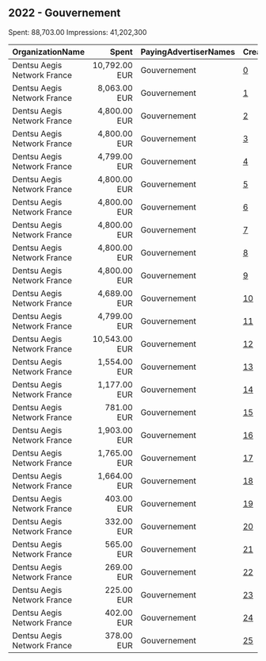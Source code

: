 ## 2022 - Gouvernement 
Spent: 88,703.00
Impressions: 41,202,300

|OrganizationName|Spent|PayingAdvertiserNames|CreativeUrls|Impressions|Genders|AgeBrackets|CountryCodes|BillingAddresses|CandidateBallotInformation|
|:---|---:|:---|:---|---:|:---|:---|:---|:---|:---|
|Dentsu Aegis Network France|10,792.00 EUR|Gouvernement|[0](https://www.snap.com/political-ads/asset/6894355ecb28c930ab861aaf486f043d6f2618829d107e5aae893abb1debf107?mediaType=mp4)|5,881,377||18+|france|"67 Av. de Wagram,Paris,75017,FR"||
|Dentsu Aegis Network France|8,063.00 EUR|Gouvernement|[1](https://www.snap.com/political-ads/asset/e41e7e588129ea2b495da40639cd8e482a65dddeee0135ba25bb270d487e7a93?mediaType=png)|4,615,607||18+|france|"67 Av. de Wagram,Paris,75017,FR"||
|Dentsu Aegis Network France|4,800.00 EUR|Gouvernement|[2](https://www.snap.com/political-ads/asset/6c62a3a1d8b22c18e0d58ebe121e9c342c3af6edf94d9af5f02bbebd8ab340a4?mediaType=jpg)|2,939,513||18-34|france|"67 Av. de Wagram,Paris,75017,FR"||
|Dentsu Aegis Network France|4,800.00 EUR|Gouvernement|[3](https://www.snap.com/political-ads/asset/d211cd6266ec1d6d00957ea2ac40ca6735289ece3bca69fd74799b312bc81497?mediaType=jpg)|2,779,364||18-34|france|"67 Av. de Wagram,Paris,75017,FR"||
|Dentsu Aegis Network France|4,799.00 EUR|Gouvernement|[4](https://www.snap.com/political-ads/asset/7f779260321a666141d12a05abe8c846edf1903856843f5a47e927f6488072c2?mediaType=jpg)|2,765,937||18-34|france|"67 Av. de Wagram,Paris,75017,FR"||
|Dentsu Aegis Network France|4,800.00 EUR|Gouvernement|[5](https://www.snap.com/political-ads/asset/28184b8d6b9323c52e570c98beec90fdeb14ebd002af107decf67342266f9329?mediaType=jpg)|2,711,184||18-34|france|"67 Av. de Wagram,Paris,75017,FR"||
|Dentsu Aegis Network France|4,800.00 EUR|Gouvernement|[6](https://www.snap.com/political-ads/asset/e909f8a8e8b8966aba177092d199bcccd77fbffc925d7ef9375174e545c856e1?mediaType=jpg)|2,657,729||18-34|france|"67 Av. de Wagram,Paris,75017,FR"||
|Dentsu Aegis Network France|4,800.00 EUR|Gouvernement|[7](https://www.snap.com/political-ads/asset/157909c94f72ed477edec77bcd103eb69d265d7b9ea3c9922e13918587bd874c?mediaType=jpg)|2,499,157||18-34|france|"67 Av. de Wagram,Paris,75017,FR"||
|Dentsu Aegis Network France|4,800.00 EUR|Gouvernement|[8](https://www.snap.com/political-ads/asset/0ecc042202707cefe45ad4806e47632e24b8e94a24804fc02b9a46927bc62b11?mediaType=jpg)|2,129,384||18+|france|"67 Av. de Wagram,Paris,75017,FR"||
|Dentsu Aegis Network France|4,800.00 EUR|Gouvernement|[9](https://www.snap.com/political-ads/asset/8729bd47a2fd986d679dc29e45d7679c04ad2fe0b9eb7a0fda450914bf4661a5?mediaType=jpg)|1,961,404||18+|france|"67 Av. de Wagram,Paris,75017,FR"||
|Dentsu Aegis Network France|4,689.00 EUR|Gouvernement|[10](https://www.snap.com/political-ads/asset/2799b6a33024f578a7187fd366d512684060477e8817d3c6496c941d0f1927dc?mediaType=mp4)|1,940,587||18+|france|"67 Av. de Wagram,Paris,75017,FR"||
|Dentsu Aegis Network France|4,799.00 EUR|Gouvernement|[11](https://www.snap.com/political-ads/asset/96e2d43678fb6c2bb3d3c01e925b1766830b0c0ee49f77634f25d5d8503f0f57?mediaType=jpg)|1,816,260||18+|france|"67 Av. de Wagram,Paris,75017,FR"||
|Dentsu Aegis Network France|10,543.00 EUR|Gouvernement|[12](https://www.snap.com/political-ads/asset/00ba446a357a2ff0d2b8911908d757f829c84470fed5ad47c346fc11335cc1ab?mediaType=mp4)|1,609,849||18+|france|"67 Av. de Wagram,Paris,75017,FR"||
|Dentsu Aegis Network France|1,554.00 EUR|Gouvernement|[13](https://www.snap.com/political-ads/asset/e3eb80a28579f9ee0caa2cf52814e7896b09eb3561b417969cbc2befa98e811c?mediaType=png)|1,076,859||18+|france|"67 Av. de Wagram,Paris,75017,FR"||
|Dentsu Aegis Network France|1,177.00 EUR|Gouvernement|[14](https://www.snap.com/political-ads/asset/2eb35ff13ab3f36cf6c4c28898c576f244e3c1a29fb5f60cdceedca6e517b2b5?mediaType=mp4)|613,808||18+|france|"67 Av. de Wagram,Paris,75017,FR"||
|Dentsu Aegis Network France|781.00 EUR|Gouvernement|[15](https://www.snap.com/political-ads/asset/967548fc7093123dbfd09d291f026e74f72140766876239b036cc789236c529c?mediaType=mp4)|586,739||18-34|france|"67 Av. de Wagram,Paris,75017,FR"||
|Dentsu Aegis Network France|1,903.00 EUR|Gouvernement|[16](https://www.snap.com/political-ads/asset/26fb953d08b783acfd62a0de81bd8548eeb02a2fd0bc903caa6ba823161fc620?mediaType=mp4)|432,558||18+|france|"67 Av. de Wagram,Paris,75017,FR"||
|Dentsu Aegis Network France|1,765.00 EUR|Gouvernement|[17](https://www.snap.com/political-ads/asset/4c3637684745abb2a9e79bcd55d57c7cd0d4f5b8bf6e18fa8237132f901f32ce?mediaType=mp4)|402,449||18+|france|"67 Av. de Wagram,Paris,75017,FR"||
|Dentsu Aegis Network France|1,664.00 EUR|Gouvernement|[18](https://www.snap.com/political-ads/asset/91374e28e144114f089371dc0793245e957d15645b910d9b5836c70fc3b16a30?mediaType=mp4)|379,000||18+|france|"67 Av. de Wagram,Paris,75017,FR"||
|Dentsu Aegis Network France|403.00 EUR|Gouvernement|[19](https://www.snap.com/political-ads/asset/650741430991ef75a0c0ecb458f7870867f54c8b600388b8e59ab7102d221c43?mediaType=png)|308,859||18-34|france|"67 Av. de Wagram,Paris,75017,FR"||
|Dentsu Aegis Network France|332.00 EUR|Gouvernement|[20](https://www.snap.com/political-ads/asset/05ca28e2ef2677434400bf4e8647e88e0c946aec74df80904c87a9f631a29a1f?mediaType=jpg)|301,454||18-34|france|"67 Av. de Wagram,Paris,75017,FR"||
|Dentsu Aegis Network France|565.00 EUR|Gouvernement|[21](https://www.snap.com/political-ads/asset/33639a6e6a13cbb60630914ada6f1bb8ab3c0ecd661ebadc4f656ad3d1f270c3?mediaType=png)|265,069||18+|france|"67 Av. de Wagram,Paris,75017,FR"||
|Dentsu Aegis Network France|269.00 EUR|Gouvernement|[22](https://www.snap.com/political-ads/asset/aa363edd3103eea36721657462f08ab7ff1e342cc8683dbf49d39b9bbd6805ec?mediaType=jpg)|184,002||18+|france|"67 Av. de Wagram,Paris,75017,FR"||
|Dentsu Aegis Network France|225.00 EUR|Gouvernement|[23](https://www.snap.com/political-ads/asset/501afa4694a01c01f39db3ba16d54f854268fe4281ff049f9d98119af7192911?mediaType=png)|154,476||18+|france|"67 Av. de Wagram,Paris,75017,FR"||
|Dentsu Aegis Network France|402.00 EUR|Gouvernement|[24](https://www.snap.com/political-ads/asset/c4365eb84109580ac631c732462d22a67b7e5fdde831bc0739b79b3fd7780fec?mediaType=mp4)|97,734||18+|france|"67 Av. de Wagram,Paris,75017,FR"||
|Dentsu Aegis Network France|378.00 EUR|Gouvernement|[25](https://www.snap.com/political-ads/asset/19835cf5ea14328f643716231e280233c88aed3afb9c758141529747c3ee805b?mediaType=mp4)|91,941||18+|france|"67 Av. de Wagram,Paris,75017,FR"||
